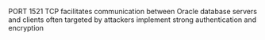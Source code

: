 PORT 1521 TCP
facilitates communication between Oracle database servers and clients
often targeted by attackers
implement strong authentication and encryption 